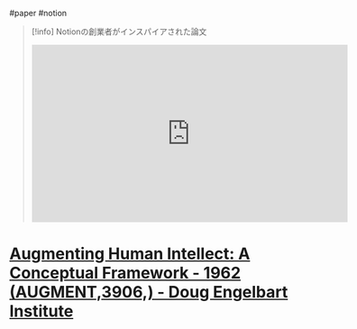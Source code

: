 #paper #notion
> [!info]  Notionの創業者がインスパイアされた論文 
> <iframe width="560" height="315" src="https://www.youtube.com/embed/6soNEcjVSIc?si=hc2s3uKFL2KJ32bz" title="YouTube video player" frameborder="0" allow="accelerometer; autoplay; clipboard-write; encrypted-media; gyroscope; picture-in-picture; web-share" referrerpolicy="strict-origin-when-cross-origin" allowfullscreen></iframe>

# [Augmenting Human Intellect: A Conceptual Framework - 1962 (AUGMENT,3906,) - Doug Engelbart Institute](https://dougengelbart.org/pubs/augment-3906.html)

		